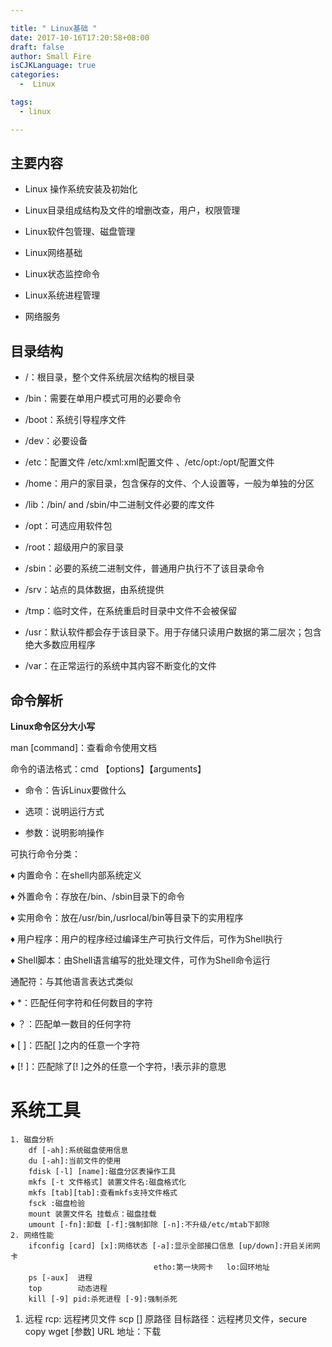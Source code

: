 ```yaml
---

title: " Linux基础 "
date: 2017-10-16T17:20:58+08:00
draft: false
author: Small Fire
isCJKLanguage: true
categories: 
  -  Linux

tags: 
  - linux

---
```



## 主要内容 ##
- Linux 操作系统安装及初始化

- Linux目录组成结构及文件的增删改查，用户，权限管理

- Linux软件包管理、磁盘管理

- Linux网络基础

- Linux状态监控命令

- Linux系统进程管理

- 网络服务

## 目录结构 ##

 -  /：根目录，整个文件系统层次结构的根目录

 -  /bin：需要在单用户模式可用的必要命令

 -  /boot：系统引导程序文件

 -  /dev：必要设备

 -  /etc：配置文件   /etc/xml:xml配置文件  、/etc/opt:/opt/配置文件

 -  /home：用户的家目录，包含保存的文件、个人设置等，一般为单独的分区

 -  /lib：/bin/ and /sbin/中二进制文件必要的库文件

 -  /opt：可选应用软件包

 -  /root：超级用户的家目录

 -  /sbin：必要的系统二进制文件，普通用户执行不了该目录命令

 -  /srv：站点的具体数据，由系统提供

 -  /tmp：临时文件，在系统重启时目录中文件不会被保留

 -  /usr：默认软件都会存于该目录下。用于存储只读用户数据的第二层次；包含绝大多数应用程序

 -  /var：在正常运行的系统中其内容不断变化的文件

## 命令解析 ##
**Linux命令区分大小写**

man [command]：查看命令使用文档

命令的语法格式：cmd 【options】【arguments】

  - 命令：告诉Linux要做什么

  - 选项：说明运行方式

  - 参数：说明影响操作

可执行命令分类：

   ♦ 内置命令：在shell内部系统定义

   ♦ 外置命令：存放在/bin、/sbin目录下的命令

   ♦ 实用命令：放在/usr/bin,/usrlocal/bin等目录下的实用程序

   ♦ 用户程序：用户的程序经过编译生产可执行文件后，可作为Shell执行

   ♦ Shell脚本：由Shell语言编写的批处理文件，可作为Shell命令运行

通配符：与其他语言表达式类似

   ♦ *：匹配任何字符和任何数目的字符

   ♦ ？：匹配单一数目的任何字符

   ♦ [ ]：匹配[ ]之内的任意一个字符

   ♦ [! ]：匹配除了[! ]之外的任意一个字符，!表示非的意思






# 系统工具
```JS
1. 磁盘分析
    df [-ah]:系统磁盘使用信息
    du [-ah]:当前文件的使用
    fdisk [-l] [name]:磁盘分区表操作工具
    mkfs [-t 文件格式] 装置文件名:磁盘格式化 
    mkfs [tab][tab]:查看mkfs支持文件格式
    fsck :磁盘检验
    mount 装置文件名 挂载点：磁盘挂载
    umount [-fn]:卸载 [-f]:强制卸除 [-n]:不升级/etc/mtab下卸除
2. 网络性能  
    ifconfig [card] [x]:网络状态 [-a]:显示全部接口信息 [up/down]:开启关闭网卡 
                                etho:第一块网卡   lo:回环地址
    ps [-aux]  进程
    top        动态进程
    kill [-9] pid:杀死进程 [-9]:强制杀死
```

1. 远程 rcp: 远程拷贝文件 scp [] 原路径 目标路径：远程拷贝文件，secure copy wget [参数] URL 地址：下载



